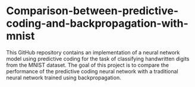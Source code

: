 # Comparison-between-predictive-coding-and-backpropagation-with-mnist
This GitHub repository contains an implementation of a neural network model using predictive coding for the task of classifying handwritten digits from the MNIST dataset. The goal of this project is to compare the performance of the predictive coding neural network with a traditional neural network trained using backpropagation.
